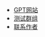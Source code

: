 <!-- _navbar.md -->


* [GPT网站](https://www.chasir.chat/)
* [测试群组](http://qm.qq.com/cgi-bin/qm/qr?_wv=1027&k=LsETK01QIm9qzqADfkWwj_vJBglMYFbw&authKey=UiYHkJy5rHq4YzYCVNsMN7otziB5l0XoQ31gLybN%2BsiQru8koyo5VFhtTphlo55E&noverify=0&group_code=625802025)
* [联系作者](https://qm.qq.com/cgi-bin/qm/qr?k=V3Wtyxj8FU6Cf654x40DZyJQBt_XuMG3&noverify=0&personal_qrcode_source=4)